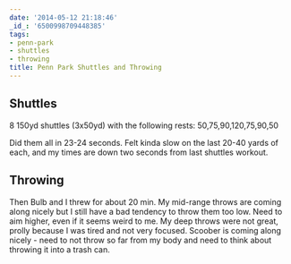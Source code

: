 ```yaml
---
date: '2014-05-12 21:18:46'
_id_: '6500998709448385'
tags:
- penn-park
- shuttles
- throwing
title: Penn Park Shuttles and Throwing
---
```


## Shuttles

8 150yd shuttles (3x50yd) with the following rests: 50,75,90,120,75,90,50

Did them all in 23-24 seconds. Felt kinda slow on the last 20-40 yards of each, and my times are down two seconds from last shuttles workout.

## Throwing

Then Bulb and I threw for about 20 min. My mid-range throws are coming along nicely but I still have a bad tendency to throw them too low. Need to aim higher, even if it seems weird to me. My deep throws were not great, prolly because I was tired and not very focused. Scoober is coming along nicely - need to not throw so far from my body and need to think about throwing it into a trash can.
